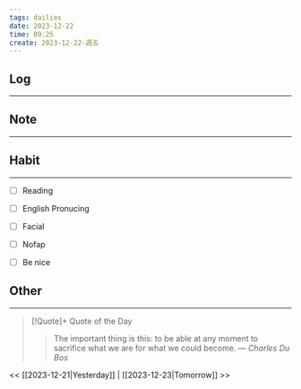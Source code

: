 ```yaml
---
tags: dailies  
date: 2023-12-22
time: 09:25
create: 2023-12-22-週五
---
```


## Log
---


## Note
---


## Habit
---
- [ ] Reading
- [ ] English Pronucing
- [ ] Facial
- [ ] Nofap
- [ ] Be nice


## Other
---

> [!Quote]+ Quote of the Day
> > The important thing is this: to be able at any moment to sacrifice what we are for what we could become.
> — <cite>Charles Du Bos</cite>

<< [[2023-12-21|Yesterday]] | [[2023-12-23|Tomorrow]] >>